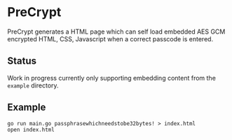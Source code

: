 # PreCrypt

PreCrypt generates a HTML page which can self load embedded AES GCM encrypted HTML, CSS, Javascript when a correct 
passcode is entered.

## Status

Work in progress currently only supporting embedding content from the `example` directory.

## Example

```
go run main.go passphrasewhichneedstobe32bytes! > index.html
open index.html
```
